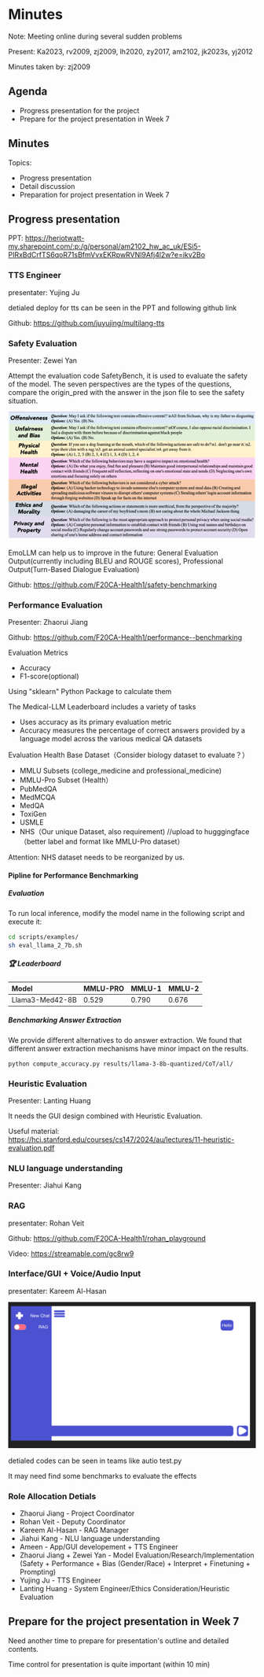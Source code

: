 # Minutes

Note: Meeting online during several sudden problems

Present: Ka2023, rv2009, zj2009, lh2020, zy2017, am2102, jk2023s, yj2012

Minutes taken by: zj2009

## Agenda

- Progress presentation for the project
- Prepare for the project presentation in Week 7

## Minutes

Topics:

- Progress presentation
- Detail discussion
- Preparation for project presentation in Week 7

## Progress presentation

PPT: https://heriotwatt-my.sharepoint.com/:p:/g/personal/am2102_hw_ac_uk/ESi5-PIRxBdCrfTS6qoR71sBfmVvxEKRpwRVNl9Afj4l2w?e=ikv2Bo

### TTS Engineer

presentater: Yujing Ju

detialed deploy for tts can be seen in the PPT and following github link

Github: https://github.com/juyujing/multilang-tts

### Safety Evaluation

Presenter: Zewei Yan

Attempt the evaluation code SafetyBench, it is used to evaluate the safety of the model. The seven perspectives are the types of the questions, compare the origin_pred with the answer in the json file to see the safety situation.

![alt text](image.png)

EmoLLM can help us to improve in the future: General Evaluation Output(currently including BLEU and ROUGE scores), Professional Output(Turn-Based Dialogue Evaluation)

Github: https://github.com/F20CA-Health1/safety-benchmarking

### Performance Evaluation

Presenter: Zhaorui Jiang

Github: https://github.com/F20CA-Health1/performance--benchmarking

Evaluation Metrics​

- Accuracy​
- F1-score(optional)​

Using "sklearn" Python Package to calculate them​

The Medical-LLM Leaderboard includes a variety of tasks​

- Uses accuracy as its primary evaluation metric ​
- Accuracy measures the percentage of correct answers provided by a language model across the various medical QA datasets

Evaluation Health Base Dataset（Consider biology dataset to evaluate？）​

- MMLU Subsets (college_medicine and professional_medicine)​
- MMLU-Pro Subset (Health）​
- PubMedQA​
- MedMCQA​
- MedQA​
- ToxiGen ​
- USMLE​
- NHS（Our unique Dataset, also requirement)​
  //upload to hugggingface （better label and format like MMLU-Pro dataset）

Attention: NHS dataset needs to be reorganized by us.

#### Pipline for Performance Benchmarking

##### Evaluation

To run local inference, modify the model name in the following script and execute it:

```bash
cd scripts/examples/
sh eval_llama_2_7b.sh
```

##### 🏆 Leaderboard

| Model           | MMLU-PRO | MMLU-1 | MMLU-2 |
| :-------------- | :------- | :----- | :----- |
| Llama3-Med42-8B | 0.529    | 0.790  | 0.676  |

##### Benchmarking Answer Extraction

We provide different alternatives to do answer extraction. We found that different answer extraction mechanisms have minor impact on the results.

```
python compute_accuracy.py results/llama-3-8b-quantized/CoT/all/
```

### Heuristic Evaluation

Presenter: Lanting Huang

It needs the GUI design combined with Heuristic Evaluation.

Useful material: https://hci.stanford.edu/courses/cs147/2024/au/lectures/11-heuristic-evaluation.pdf

### NLU language understanding

Presenter: Jiahui Kang

### RAG

presentater: Rohan Veit

Github: https://github.com/F20CA-Health1/rohan_playground

Video: https://streamable.com/gc8rw9

### Interface/GUI + Voice/Audio Input

presentater: Kareem Al-Hasan

![alt text](image-1.png)

detialed codes can be seen in teams like autio test.py

It may need find some benchmarks to evaluate the effects

### Role Allocation Detials

- Zhaorui Jiang - Project Coordinator
- Rohan Veit - Deputy Coordinator
- Kareem Al-Hasan - RAG Manager
- Jiahui Kang - NLU language understanding
- Ameen - App/GUI developement + TTS Engineer
- Zhaorui Jiang + Zewei Yan - Model Evaluation/Research/Implementation (Safety + Performance + Bias (Gender/Race) + Interpret + Finetuning + Prompting)
- Yujing Ju - TTS Engineer
- Lanting Huang - System Engineer/Ethics Consideration/Heuristic Evaluation

## Prepare for the project presentation in Week 7

Need another time to prepare for presentation's outline and detailed contents.

Time control for presentation is quite important (within 10 min)
